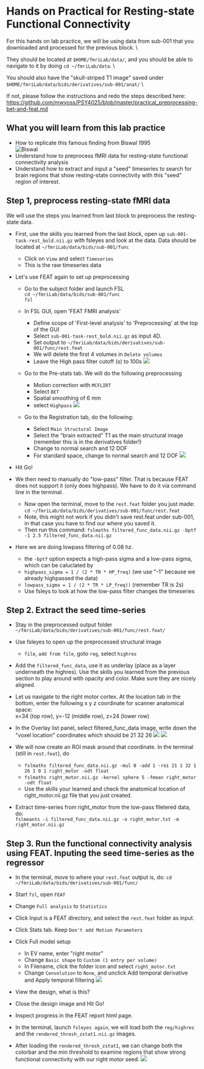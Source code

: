 # Hands on Practical for Resting-state Functional Connectivity

For this hands on lab practice, we will be using data from sub-001 that you downloaded and processed for the previous block. \

They should be located at `$HOME/fmriLab/data/`, and you should be able to navigate to it by doing `cd ~/fmriLab/data`.   \

You should also have the "skull-striped T1 image" saved under `$HOME/fmriLab/data/bids/derivatives/sub-001/anat/` \

If not, please follow the instructions and redo the steps described here: https://github.com/mwvoss/PSY4025/blob/master/practical_preprocessing-bet-and-feat.md


## What you will learn from this lab practice
- How to replicate this famous finding from Biswal 1995 \
![Biswal](images/practical-rsfc_biswal-map.png)
- Understand how to preprocess fMRI data for resting-state functional connectivity analysis
- Understand how to extract and input a "seed" timeseries to search for brain regions that show resting-state connectivity with this "seed" region of interest.


## Step 1, preprocess resting-state fMRI data
We will use the steps you learned from last block to preprocess the resting-state data.

- First, use the skills you learned from the last block, open up `sub-001-task-rest_bold.nii.gz` with fsleyes and look at the data. Data should be located at `~/fmriLab/data/bids/sub-001/func`
    - Click on `View` and select `Timeseries`
    - This is the raw timeseries data 

- Let's use FEAT again to set up preprocessing
    - Go to the subject folder and launch FSL\
        `cd ~/fmriLab/data/bids/sub-001/func`\
        `fsl`
    - In FSL GUI, open 'FEAT FMRI analysis'
        - Define scope of 'First-level analysis' to 'Preprocessing' at the top of the GUI
        - Select `sub-001-task-rest_bold.nii.gz` as input 4D. 
        - Set output to `~/fmriLab/data/bids/derivatives/sub-001/func/rest.feat`
        - We will delete the first 4 volumes in `Delete volumes`
        - Leave the High pass filter cutoff (s) to 100s
    ![](images/practical-rsfc_tab-data.png)

    - Go to the Pre-stats tab. We will do the following preprocessing
        - Motion correction with `MCFLIRT`
        - Select `BET`
        - Spatial smoothing of 6 mm
        - select `Highpass`
    ![](images/practical-rsfc_tab-prestats.png)

    - Go to the Registration tab, do the following:
        - Select `Main Structural Image`
        - Select the "brain extracted" T1 as the main structural image (remember this is in the derivatives folder!)
        - Change to normal search and 12 DOF
        - For standard space, change to normal search and 12 DOF 
    ![](images/practical-rsfc_tab-registration.png)

- Hit Go!

- We then need to manually do "low-pass" filter. That is because FEAT does not support it (only does highpass). We have to do it via command line in the terminal.
  - Now open the terminal, move to the `rest.feat` folder you just made: `cd ~/fmriLab/data/bids/derivatives/sub-001/func/rest.feat`
  - Note, this might not work if you didn't save rest.feat under sub-001, in that case you have to find our where you saved it.
  - Then run this command:
`fslmaths filtered_func_data.nii.gz -bptf -1 2.5 filtered_func_data.nii.gz`
- Here we are doing lowpass filtering of 0.08 hz. 
    - the `-bptf` option expects a high-pass sigma and a low-pass sigma, which can be caluclated by
    - `highpass_sigma = 1 / (2 * TR * HP_freq)` (we use "-1" because we already highpassed the data)
    - `lowpass_sigma = 1 / (2 * TR * LP_freq))` (remember TR is 2s)
    - Use fsleys to look at how the low-pass filter changes the timeseries


## Step 2. Extract the seed time-series
- Stay in the preprocessed output folder `~/fmriLab/data/bids/derivatives/sub-001/func/rest.feat/`
- Use fsleyes to open up the preprocessed structural image
  - `file`, `add from file`, goto `reg`, select `highres`
- Add the `filtered_func_data`, use it as underlay (place as a layer underneath the highres). Use the skills you learned from the previous section to play around with opacity and color. Make sure they are nicely aligned.
- Let us navigate to the right motor cortex. At the location tab in the bottom, enter the following x y z coordinate for scanner anatomical space: \
x=34 (top row), y=-12 (middle row), z=24 (lower row)
- In the Overlay list panel, select filtered_func_data image, write down the "voxel location" coordinates which should be  21 32 26
![](images/practical-rsfc_rmot-cross.png)
![](images/practical-rsfc_rmot-coords.png)


- We will now create an ROI mask around that coordinate. In the terminal (still in `rest.feat`), do
  - `fslmaths filtered_func_data.nii.gz -mul 0 -add 1 -roi 21 1 32 1 26 1 0 1 right_motor -odt float`
  - `fslmaths right_motor.nii.gz -kernel sphere 5 -fmean right_motor -odt float`
  - Use the skills your learned and check the anatomical location of right_motor.nii.gz file that you just created.

- Extract time-series from right_motor from the low-pass filetered data, do: \
`fslmeants -i filtered_func_data.nii.gz -o right_motor.txt -m right_motor.nii.gz`


## Step 3. Run the functional connectivity analysis using FEAT. Inputing the seed time-series as the regressor

- In the terminal, move to where your `rest.feat` output is, do: `cd ~/fmriLab/data/bids/derivatives/sub-001/func/`
- Start `fsl`, open `FEAT`
- Change `Full analysis` to `Statistics`
- Click Input is a FEAT directory, and select the `rest.feat` folder as input.
- Click Stats tab. Keep `Don't add Motion Parameters` 


- Click Full model setup
  - In EV name, enter "right motor"
  - Change `Basic shape` to `Custom (1 entry per volume)`
  - In Filename, click the folder icon and select `right_motor.txt`
  - Change `Convolution` to `None`, and unclick Add temporal derivative and Apply temporal filtering
  ![](images/practical-rsfc_tab-stats.png)

- View the design, what is this? 
- Close the design image and Hit Go!
- Inspect progress in the FEAT report html page.
- In the terminal, launch `fsleyes again`, we will load both the `reg/highres` and the `rendered_thresh_zstat1.nii.gz` images.
- After loading the `rendered_thresh_zstat1`, we can change both the colorbar and the min threshold to examine regions that show strong functional connectivity with our right motor seed.
![](images/practical-rsfc_fsleyes-rmot-map.png)